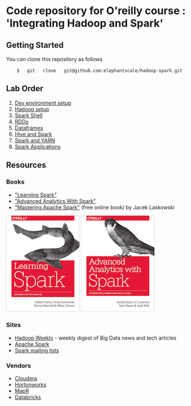 # Code repository for O'reilly course : 'Integrating Hadoop and Spark'


 ## Getting Started
You can clone this repository as follows
```
    $   git   clone   git@github.com:elephantscale/hadoop-spark.git
```


## Lab Order
1. [Dev environment setup](dev-env-setup/README.md)
2. [Hadoop setup](hadoop-setup/README.md)
3. [Spark Shell](spark-shell/README.md)
4. [RDDs](rdd/README.md)
5. [Dataframes](dataframe/README.md)
6. [Hive and Spark](hive-spark/README.md)
7. [Spark and YARN](spark-yarn/README.md)
8. [Spark Applications](spark-app/README.md)

## Resources
### Books
* ["Learning Spark"](http://shop.oreilly.com/product/0636920028512.do)
* ["Advanced Analytics With Spark"](http://shop.oreilly.com/product/0636920035091.do)
* ["Mastering Apache Spark"](https://www.gitbook.com/book/jaceklaskowski/mastering-apache-spark/details) (free online book) by Jacek Laskowski

<a href="http://shop.oreilly.com/product/0636920028512.do"><img src="assets/learning-spark.jpg" /></a>
<a href="http://shop.oreilly.com/product/0636920035091.do"><img src="assets/adv-analytics-with-spark.jpg" /></a>


### Sites
* [Hadoop Weekly](https://www.hadoopweekly.com/) - weekly digest of Big Data news and tech articles
* [Apache Spark](http://spark.apache.org/)
* [Spark mailing lists](http://spark.apache.org/community.html)

### Vendors
* [Cloudera](http://cloudera.com)
* [Hortonworks](http://hortonworks.com)
* [MapR](http://mapr.com)
* [Databricks](http://databricks.com)